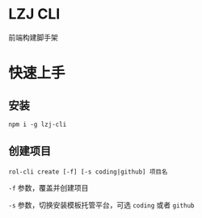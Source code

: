 # LZJ CLI
前端构建脚手架

# 快速上手
## 安装
```
npm i -g lzj-cli
```

## 创建项目
```
rol-cli create [-f] [-s coding|github] 项目名
```

`-f` 参数，覆盖并创建项目

`-s` 参数，切换安装模板托管平台，可选 `coding` 或者 `github`
